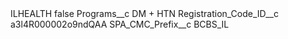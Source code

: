 <?xml version="1.0" encoding="UTF-8"?>
<CustomMetadata xmlns="http://soap.sforce.com/2006/04/metadata" xmlns:xsi="http://www.w3.org/2001/XMLSchema-instance" xmlns:xsd="http://www.w3.org/2001/XMLSchema">
    <label>ILHEALTH</label>
    <protected>false</protected>
    <values>
        <field>Programs__c</field>
        <value xsi:type="xsd:string">DM + HTN</value>
    </values>
    <values>
        <field>Registration_Code_ID__c</field>
        <value xsi:type="xsd:string">a3l4R000002o9ndQAA</value>
    </values>
    <values>
        <field>SPA_CMC_Prefix__c</field>
        <value xsi:type="xsd:string">BCBS_IL</value>
    </values>
</CustomMetadata>
